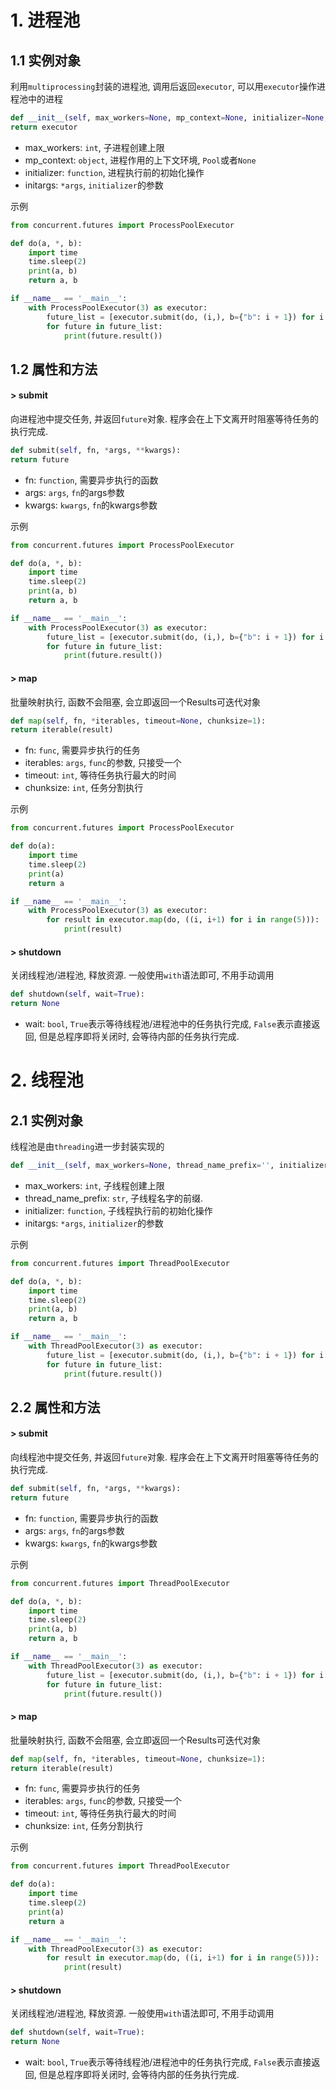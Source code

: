 # 1. 进程池

## 1.1 实例对象

利用`multiprocessing`封装的进程池, 调用后返回`executor`, 可以用`executor`操作进程池中的进程

```python
def __init__(self, max_workers=None, mp_context=None, initializer=None, initargs=()):
return executor
```

* max_workers: `int`, 子进程创建上限
* mp_context: `object`, 进程作用的上下文环境, `Pool`或者`None`
* initializer: `function`, 进程执行前的初始化操作
* initargs: `*args`, `initializer`的参数

示例

```python
from concurrent.futures import ProcessPoolExecutor

def do(a, *, b):
    import time
    time.sleep(2)
    print(a, b)
    return a, b

if __name__ == '__main__':
    with ProcessPoolExecutor(3) as executor:
        future_list = [executor.submit(do, (i,), b={"b": i + 1}) for i in range(20)]
        for future in future_list:
            print(future.result())
```

## 1.2 属性和方法

#### > submit

向进程池中提交任务, 并返回`future`对象. 程序会在上下文离开时阻塞等待任务的执行完成.

```python
def submit(self, fn, *args, **kwargs):
return future
```

* fn: `function`, 需要异步执行的函数
* args: `args`, `fn`的args参数
* kwargs: `kwargs`, `fn`的kwargs参数

示例

```python
from concurrent.futures import ProcessPoolExecutor

def do(a, *, b):
    import time
    time.sleep(2)
    print(a, b)
    return a, b

if __name__ == '__main__':
    with ProcessPoolExecutor(3) as executor:
        future_list = [executor.submit(do, (i,), b={"b": i + 1}) for i in range(20)]
        for future in future_list:
            print(future.result())
```

#### > map

批量映射执行, 函数不会阻塞, 会立即返回一个Results可迭代对象

```python
def map(self, fn, *iterables, timeout=None, chunksize=1):
return iterable(result)
```

* fn: `func`, 需要异步执行的任务
* iterables: `args`, `func`的参数, 只接受一个
* timeout: `int`, 等待任务执行最大的时间
* chunksize: `int`, 任务分割执行

示例

```python
from concurrent.futures import ProcessPoolExecutor

def do(a):
    import time
    time.sleep(2)
    print(a)
    return a

if __name__ == '__main__':
    with ProcessPoolExecutor(3) as executor:
        for result in executor.map(do, ((i, i+1) for i in range(5))):
            print(result)
```

#### > shutdown

关闭线程池/进程池,  释放资源.  一般使用`with`语法即可, 不用手动调用

```python
def shutdown(self, wait=True):
return None
```

* wait: `bool`, `True`表示等待线程池/进程池中的任务执行完成, `False`表示直接返回, 但是总程序即将关闭时, 会等待内部的任务执行完成.

# 2. 线程池

## 2.1 实例对象

线程池是由`threading`进一步封装实现的

```python
def __init__(self, max_workers=None, thread_name_prefix='', initializer=None, initargs=()):
```

* max_workers: `int`, 子线程创建上限
* thread_name_prefix: `str`, 子线程名字的前缀.
* initializer: `function`, 子线程执行前的初始化操作
* initargs: `*args`, `initializer`的参数

示例

```python
from concurrent.futures import ThreadPoolExecutor

def do(a, *, b):
    import time
    time.sleep(2)
    print(a, b)
    return a, b

if __name__ == '__main__':
    with ThreadPoolExecutor(3) as executor:
        future_list = [executor.submit(do, (i,), b={"b": i + 1}) for i in range(20)]
        for future in future_list:
            print(future.result())
```

## 2.2 属性和方法

#### > submit

向线程池中提交任务, 并返回`future`对象. 程序会在上下文离开时阻塞等待任务的执行完成.

```python
def submit(self, fn, *args, **kwargs):
return future
```

* fn: `function`, 需要异步执行的函数
* args: `args`, `fn`的args参数
* kwargs: `kwargs`, `fn`的kwargs参数

示例

```python
from concurrent.futures import ThreadPoolExecutor

def do(a, *, b):
    import time
    time.sleep(2)
    print(a, b)
    return a, b

if __name__ == '__main__':
    with ThreadPoolExecutor(3) as executor:
        future_list = [executor.submit(do, (i,), b={"b": i + 1}) for i in range(20)]
        for future in future_list:
            print(future.result())
```

#### > map

批量映射执行, 函数不会阻塞, 会立即返回一个Results可迭代对象

```python
def map(self, fn, *iterables, timeout=None, chunksize=1):
return iterable(result)
```

* fn: `func`, 需要异步执行的任务
* iterables: `args`, `func`的参数, 只接受一个
* timeout: `int`, 等待任务执行最大的时间
* chunksize: `int`, 任务分割执行

示例

```python
from concurrent.futures import ThreadPoolExecutor

def do(a):
    import time
    time.sleep(2)
    print(a)
    return a

if __name__ == '__main__':
    with ThreadPoolExecutor(3) as executor:
        for result in executor.map(do, ((i, i+1) for i in range(5))):
            print(result)
```

#### > shutdown

关闭线程池/进程池,  释放资源.  一般使用`with`语法即可, 不用手动调用

```python
def shutdown(self, wait=True):
return None
```

* wait: `bool`, `True`表示等待线程池/进程池中的任务执行完成, `False`表示直接返回, 但是总程序即将关闭时, 会等待内部的任务执行完成.
